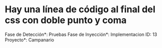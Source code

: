 # Hay una línea de código al final del css con doble punto y coma

Fase de Detección*: Pruebas
Fase de Inyección*: Implementacion
ID: 13
Proyecto*: Campanario